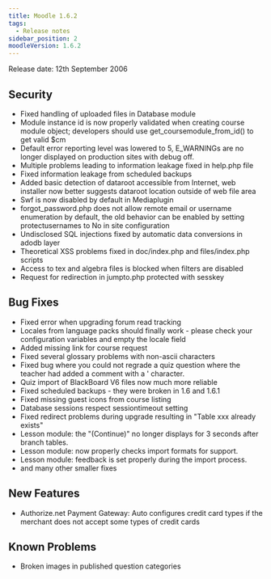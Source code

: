 ```yaml
---
title: Moodle 1.6.2
tags:
  - Release notes
sidebar_position: 2
moodleVersion: 1.6.2
---
```

Release date: 12th September 2006

## Security

- Fixed handling of uploaded files in Database module
- Module instance id is now properly validated when creating course module object; developers should use get_coursemodule_from_id() to get valid $cm
- Default error reporting level was lowered to 5, E_WARNINGs are no longer displayed on production sites with debug off.
- Multiple problems leading to information leakage fixed in help.php file
- Fixed information leakage from scheduled backups
- Added basic detection of dataroot accessible from Internet, web installer now better suggests dataroot location outside of web file area
- Swf is now disabled by default in Mediaplugin
- forgot_password.php does not allow remote email or username enumeration by default, the old behavior can be enabled by setting protectusernames to No in site configuration
- Undisclosed SQL injections fixed by automatic data conversions in adodb layer
- Theoretical XSS problems fixed in doc/index.php and files/index.php scripts
- Access to tex and algebra files is blocked when filters are disabled
- Request for redirection in jumpto.php protected with sesskey

## Bug Fixes

- Fixed error when upgrading forum read tracking
- Locales from language packs should finally work - please check your configuration variables and empty the locale field
- Added missing link for course request
- Fixed several glossary problems with non-ascii characters
- Fixed bug where you could not regrade a quiz question where the teacher had added a comment with a ' character.
- Quiz import of BlackBoard V6 files now much more reliable
- Fixed scheduled backups - they were broken in 1.6 and 1.6.1
- Fixed missing guest icons from course listing
- Database sessions respect sessiontimeout setting
- Fixed redirect problems during upgrade resulting in "Table xxx already exists"
- Lesson module: the "(Continue)" no longer displays for 3 seconds after branch tables.
- Lesson module: now properly checks import formats for support.
- Lesson module: feedback is set properly during the import process.
- and many other smaller fixes

## New Features

- Authorize.net Payment Gateway: Auto configures credit card types if the merchant does not accept some types of credit cards

## Known Problems

- Broken images in published question categories
